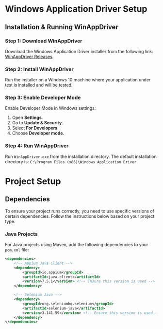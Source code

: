 # Windows Application Driver Setup

## Installation & Running WinAppDriver

### Step 1: Download WinAppDriver
Download the Windows Application Driver installer from the following link: [WinAppDriver Releases](https://github.com/Microsoft/WinAppDriver/releases).

### Step 2: Install WinAppDriver
Run the installer on a Windows 10 machine where your application under test is installed and will be tested.

### Step 3: Enable Developer Mode
Enable Developer Mode in Windows settings:
1. Open **Settings**.
2. Go to **Update & Security**.
3. Select **For Developers**.
4. Choose **Developer mode**.

### Step 4: Run WinAppDriver
Run `WinAppDriver.exe` from the installation directory. The default installation directory is: 
`C:\Program Files (x86)\Windows Application Driver`

# Project Setup

## Dependencies

To ensure your project runs correctly, you need to use specific versions of certain dependencies. Follow the instructions below based on your project type.

### Java Projects

For Java projects using Maven, add the following dependencies to your `pom.xml` file:

```xml
<dependencies>
    <!-- Appium Java Client -->
    <dependency>
        <groupId>io.appium</groupId>
        <artifactId>java-client</artifactId>
        <version>7.5.1</version> <!-- Ensure this version is used -->
    </dependency>

    <!-- Selenium Java -->
    <dependency>
        <groupId>org.seleniumhq.selenium</groupId>
        <artifactId>selenium-java</artifactId>
        <version>3.141.59</version> <!-- Ensure this version is used -->
    </dependency>
</dependencies>

